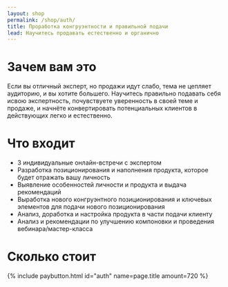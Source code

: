 ```yaml
---
layout: shop
permalink: /shop/auth/
title: Проработка конгруэнтности и правильной подачи
lead: Научитесь продавать естественно и органично
---
```


# **Зачем вам это**

Если вы отличный эксперт, но продажи идут слабо, тема не цепляет аудиторию, и вы хотите большего. Научитесь правильно подавать себя и ​свою экспертность, почувствуете уверенность в своей теме и продаже, и начнёте конвертировать потенциальных клиентов в действующих легко и естественно.

# **Что входит**

- 3 индивидуальные онлайн-встречи с экспертом
- Разработка позиционирования и наполнения продукта, которое будет отражать вашу личность
- Выявление особенностей личности и продукта и выдача рекомендаций
- Выработка нового конгруэнтного позиционирования и ключевых элементов для подачи нового позиционирования
- Анализ, доработка и настройка продукта в части подачи клиенту
- Анализ и рекомендации по улучшению компоновки и проведения вебинара/мастер-класса

# **Сколько стоит**

{% include paybutton.html id="auth" name=page.title amount=720 %}